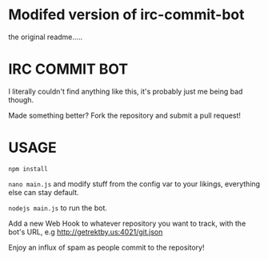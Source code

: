 # Modifed version of irc-commit-bot



the original readme.....

# IRC COMMIT BOT

I literally couldn't find anything like this, it's probably just me being bad though.

Made something better? Fork the repository and submit a pull request!

# USAGE

```npm install```

`nano main.js` and modify stuff from the config var to your likings, everything else can stay default.

`nodejs main.js` to run the bot.

Add a new Web Hook to whatever repository you want to track, with the bot's URL, e.g http://getrektby.us:4021/git.json

Enjoy an influx of spam as people commit to the repository!